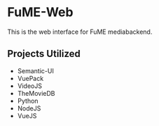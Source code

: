 # FuME-Web
This is the web interface for FuME mediabackend.

## Projects Utilized
* Semantic-UI
* VuePack
* VideoJS
* TheMovieDB
* Python
* NodeJS
* VueJS
